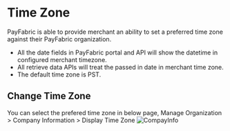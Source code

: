# Time Zone
PayFabric is able to provide merchant an ability to set a preferred time zone against their PayFabric organization. 
* All the date fields in PayFabric portal and API will show the datetime in configured merchant timezone. 
* All retrieve data APIs will treat the passed in date in merchant time zone.
* The default time zone is PST.

## Change Time Zone
You can select the prefered time zone in below page, Manage Organization > Company Information > Display Time Zone
![CompayInfo](https://github.com/PayFabric/Portal/blob/master/PayFabric/Sections/Screenshots/CompanyInfo.png)


